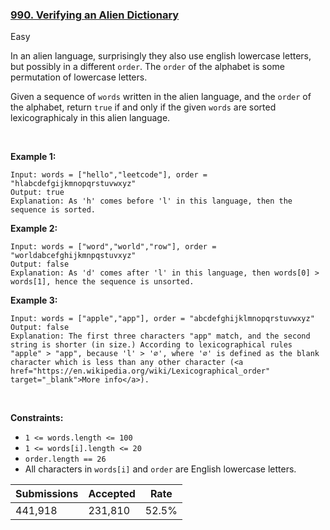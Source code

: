 ### [990. Verifying an Alien Dictionary](https://leetcode.com/problems/verifying-an-alien-dictionary/)

Easy

In an alien language, surprisingly they also use english lowercase letters, but possibly in a different `` order ``. The `` order `` of the alphabet is some permutation of lowercase letters.

Given a sequence of `` words `` written in the alien language, and the `` order `` of the alphabet, return `` true `` if and only if the given `` words `` are sorted lexicographicaly in this alien language.

 

__Example 1:__

```
Input: words = ["hello","leetcode"], order = "hlabcdefgijkmnopqrstuvwxyz"
Output: true
Explanation: As 'h' comes before 'l' in this language, then the sequence is sorted.
```

__Example 2:__

```
Input: words = ["word","world","row"], order = "worldabcefghijkmnpqstuvxyz"
Output: false
Explanation: As 'd' comes after 'l' in this language, then words[0] > words[1], hence the sequence is unsorted.
```

__Example 3:__

```
Input: words = ["apple","app"], order = "abcdefghijklmnopqrstuvwxyz"
Output: false
Explanation: The first three characters "app" match, and the second string is shorter (in size.) According to lexicographical rules "apple" > "app", because 'l' > '∅', where '∅' is defined as the blank character which is less than any other character (<a href="https://en.wikipedia.org/wiki/Lexicographical_order" target="_blank">More info</a>).
```

 

__Constraints:__

*   `` 1 <= words.length <= 100 ``
*   `` 1 <= words[i].length <= 20 ``
*   `` order.length == 26 ``
*   All characters in `` words[i] `` and `` order `` are English lowercase letters.

| Submissions    | Accepted     | Rate   |
| -------------- | ------------ | ------ |
| 441,918 | 231,810 | 52.5% |